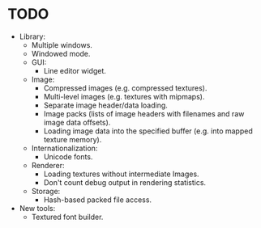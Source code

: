 # TODO
* Library:
	- Multiple windows.
	- Windowed mode.
	* GUI:
		- Line editor widget.
	* Image:
		- Compressed images (e.g. compressed textures).
		- Multi-level images (e.g. textures with mipmaps).
		- Separate image header/data loading.
		- Image packs (lists of image headers with filenames and raw image data offsets).
		- Loading image data into the specified buffer (e.g. into mapped texture memory).
	* Internationalization:
		- Unicode fonts.
	* Renderer:
		- Loading textures without intermediate Images.
		- Don't count debug output in rendering statistics.
	* Storage:
		- Hash-based packed file access.
* New tools:
	- Textured font builder.
